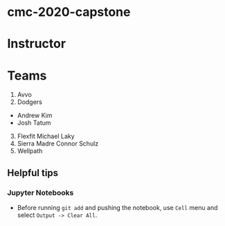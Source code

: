# cmc-2020-capstone


# Instructor

# Teams
1. Avvo
2. Dodgers

* Andrew Kim
* Josh Tatum

3. Flexfit
  Michael
  Laky
4. Sierra Madre
Connor Schulz
5. Wellpath

## Helpful tips

### Jupyter Notebooks

* Before running `git add` and pushing the notebook, use `Cell` menu and select `Output -> Clear All`.

